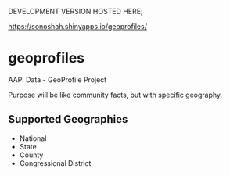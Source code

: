 DEVELOPMENT VERSION HOSTED HERE;

https://sonoshah.shinyapps.io/geoprofiles/

# geoprofiles
AAPI Data - GeoProfile Project

Purpose will be like community facts, but with specific geography.

## Supported Geographies

- National 
- State
- County
- Congressional District


